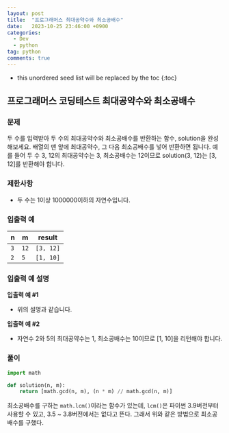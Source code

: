 ```yaml
---
layout: post
title:  "프로그래머스 최대공약수와 최소공배수"
date:   2023-10-25 23:46:00 +0900
categories: 
  - Dev
  - python
tag: python
comments: true
---
```


* this unordered seed list will be replaced by the toc
{:toc}

## 프로그래머스 코딩테스트 최대공약수와 최소공배수

### 문제

두 수를 입력받아 두 수의 최대공약수와 최소공배수를 반환하는 함수, solution을 완성해보세요. 배열의 맨 앞에 최대공약수, 그 다음 최소공배수를 넣어 반환하면 됩니다. 예를 들어 두 수 3, 12의 최대공약수는 3, 최소공배수는 12이므로 solution(3, 12)는 [3, 12]를 반환해야 합니다.

### 제한사항

- 두 수는 1이상 1000000이하의 자연수입니다.

### 입출력 예

| n | m | result |
| --- | --- | --- |
| `3` | `12` | `[3, 12]` |
| `2` | `5` | `[1, 10]` |

### 입출력 예 설명

**입출력 예 #1**

- 위의 설명과 같습니다.

**입출력 예 #2**

- 자연수 2와 5의 최대공약수는 1, 최소공배수는 10이므로 [1, 10]을 리턴해야 합니다.

### 풀이

```py
import math

def solution(n, m):
    return [math.gcd(n, m), (n * m) // math.gcd(n, m)]
```

최소공배수를 구하는 `math.lcm()`이라는 함수가 있는데, `lcm()`은 파이썬 3.9버전부터 사용할 수 있고, 3.5 ~ 3.8버전에서는 없다고 뜬다. 그래서 위와 같은 방법으로 최소공배수를 구했다.